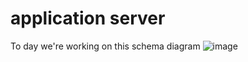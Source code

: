 # application server
To day we're working on this schema diagram
![image](https://github.com/user-attachments/assets/579aa733-a5a3-4b4e-94ba-00940535794d)

